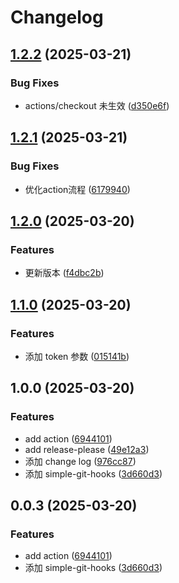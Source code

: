 # Changelog

## [1.2.2](https://github.com/ckpack/git-dl/compare/v1.2.1...v1.2.2) (2025-03-21)


### Bug Fixes

* actions/checkout 未生效 ([d350e6f](https://github.com/ckpack/git-dl/commit/d350e6ff41b08f9e3a27791a235e0712f668675d))

## [1.2.1](https://github.com/ckpack/git-dl/compare/v1.2.0...v1.2.1) (2025-03-21)


### Bug Fixes

* 优化action流程 ([6179940](https://github.com/ckpack/git-dl/commit/6179940c5dbfd7ca8a08d39b8dd90a2e86bf6113))

## [1.2.0](https://github.com/ckpack/git-dl/compare/v1.1.0...v1.2.0) (2025-03-20)


### Features

* 更新版本 ([f4dbc2b](https://github.com/ckpack/git-dl/commit/f4dbc2b517c7532594fc5c7901d3e181cd2622bc))

## [1.1.0](https://github.com/ckpack/git-dl/compare/v1.0.0...v1.1.0) (2025-03-20)


### Features

* 添加 token 参数 ([015141b](https://github.com/ckpack/git-dl/commit/015141b40c91ee8121c42436ec7a9b080e37c6a3))

## 1.0.0 (2025-03-20)


### Features

* add action ([6944101](https://github.com/ckpack/git-dl/commit/69441010eeff680e6161c9ad9c7c669e02f4bb7a))
* add release-please ([49e12a3](https://github.com/ckpack/git-dl/commit/49e12a387e0e5dffe182a2efa31762e9027bcd57))
* 添加 change log ([976cc87](https://github.com/ckpack/git-dl/commit/976cc87bccb99b7c07fe26931a6aad510f1ef8b9))
* 添加 simple-git-hooks ([3d660d3](https://github.com/ckpack/git-dl/commit/3d660d39aa7450c95767182a730137fb5b2a9abd))

## 0.0.3 (2025-03-20)


### Features

* add action ([6944101](https://github.com/ckpack/git-dl/commit/69441010eeff680e6161c9ad9c7c669e02f4bb7a))
* 添加 simple-git-hooks ([3d660d3](https://github.com/ckpack/git-dl/commit/3d660d39aa7450c95767182a730137fb5b2a9abd))
